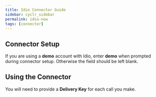 ```yaml
---
title: Idio Connector Guide
sidebar: cyclr_sidebar
permalink: idio-new
tags: [connector]
---
```


## Connector Setup

If you are using a **demo** account with Idio, enter **demo** when prompted during connector setup.  Otherwise the field should be left blank.

## Using the Connector

You will need to provide a **Delivery Key** for each call you make.
